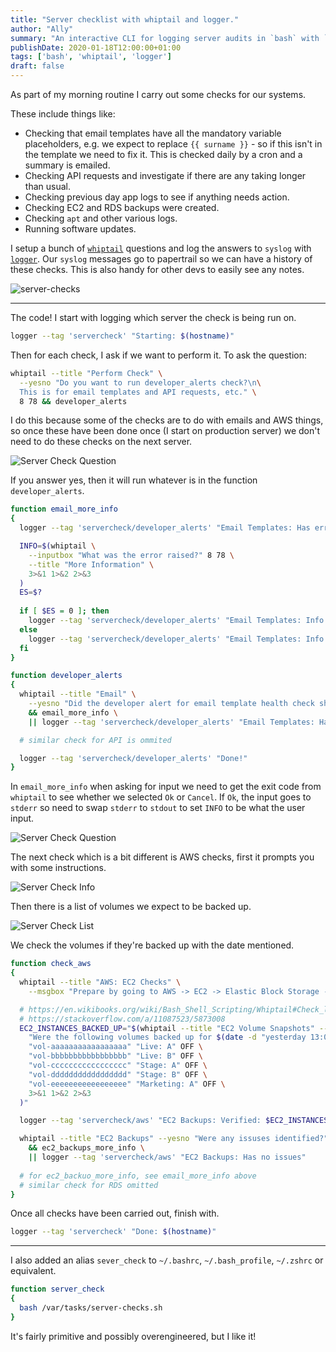 ```yaml
---
title: "Server checklist with whiptail and logger."
author: "Ally"
summary: "An interactive CLI for logging server audits in `bash` with `whiptail `and `logger`."
publishDate: 2020-01-18T12:00:00+01:00
tags: ['bash', 'whiptail', 'logger']
draft: false
---
```


As part of my morning routine I carry out some checks for our systems.

These include things like:

* Checking that email templates have all the mandatory variable placeholders, e.g. we expect to replace `{{ surname }}` - so if this isn't in the template we need to fix it. This is checked daily by a cron and a summary is emailed.
* Checking API requests and investigate if there are any taking longer than usual.
* Checking previous day app logs to see if anything needs action.
* Checking EC2 and RDS backups were created.
* Checking `apt` and other various logs.
* Running software updates.

I setup a bunch of [`whiptail`](https://en.wikibooks.org/wiki/Bash_Shell_Scripting/Whiptail) questions and log the answers to `syslog` with [`logger`](https://linux.die.net/man/1/logger). Our `syslog` messages go to papertrail so we can have a history of these checks. This is also handy for other devs to easily see any notes.

![server-checks](/img/articles/server-checks/server-checks.png)

---

The code! I start with logging which server the check is being run on.

```bash
logger --tag 'servercheck' "Starting: $(hostname)"
```

Then for each check, I ask if we want to perform it. To ask the question:

```bash
whiptail --title "Perform Check" \
  --yesno "Do you want to run developer_alerts check?\n\
  This is for email templates and API requests, etc." \
  8 78 && developer_alerts
```

I do this because some of the checks are to do with emails and AWS things, so once these have been done once (I start on production server) we don't need to do these checks on the next server.

![Server Check Question](/img/articles/server-checks/screens/01.png)

If you answer yes, then it will run whatever is in the function `developer_alerts`.

```bash
function email_more_info
{
  logger --tag 'servercheck/developer_alerts' "Email Templates: Has errors"

  INFO=$(whiptail \
    --inputbox "What was the error raised?" 8 78 \
    --title "More Information" \
    3>&1 1>&2 2>&3
  )
  ES=$?
  
  if [ $ES = 0 ]; then
    logger --tag 'servercheck/developer_alerts' "Email Templates: Info: $INFO"
  else
    logger --tag 'servercheck/developer_alerts' "Email Templates: Info: none given"
  fi
}

function developer_alerts
{
  whiptail --title "Email" \
    --yesno "Did the developer alert for email template health check show any errors?" 8 78 \
    && email_more_info \
    || logger --tag 'servercheck/developer_alerts' "Email Templates: Has no issues"

  # similar check for API is ommited

  logger --tag 'servercheck/developer_alerts' "Done!"
}
```

In `email_more_info` when asking for input we need to get the exit code from `whiptail` to see whether we selected `Ok` or `Cancel`. If `Ok`, the input goes to `stderr` so need to swap `stderr` to `stdout` to set `INFO` to be what the user input.

![Server Check Question](/img/articles/server-checks/screens/04.png)

The next check which is a bit different is AWS checks, first it prompts you with some instructions.

![Server Check Info](/img/articles/server-checks/screens/02.png)

Then there is a list of volumes we expect to be backed up.

![Server Check List](/img/articles/server-checks/screens/03.png)

We check the volumes if they're backed up with the date mentioned.

```bash
function check_aws
{
  whiptail --title "AWS: EC2 Checks" \
    --msgbox "Prepare by going to AWS -> EC2 -> Elastic Block Storage -> Snapshots" 8 78

  # https://en.wikibooks.org/wiki/Bash_Shell_Scripting/Whiptail#Check_list
  # https://stackoverflow.com/a/11087523/5873008
  EC2_INSTANCES_BACKED_UP="$(whiptail --title "EC2 Volume Snapshots" --checklist \
    "Were the following volumes backed up for $(date -d "yesterday 13:00" '+%d/%m/%Y') " 20 78 8 \
    "vol-aaaaaaaaaaaaaaaaa" "Live: A" OFF \
    "vol-bbbbbbbbbbbbbbbbb" "Live: B" OFF \
    "vol-ccccccccccccccccc" "Stage: A" OFF \
    "vol-ddddddddddddddddd" "Stage: B" OFF \
    "vol-eeeeeeeeeeeeeeeee" "Marketing: A" OFF \
    3>&1 1>&2 2>&3
  )"

  logger --tag 'servercheck/aws' "EC2 Backups: Verified: $EC2_INSTANCES_BACKED_UP"

  whiptail --title "EC2 Backups" --yesno "Were any issuses identified?" 8 78 \
    && ec2_backups_more_info \
    || logger --tag 'servercheck/aws' "EC2 Backups: Has no issues"
   
  # for ec2_backuo_more_info, see email_more_info above
  # similar check for RDS omitted
}
```

Once all checks have been carried out, finish with.

```bash
logger --tag 'servercheck' "Done: $(hostname)"
```

---

I also added an alias `sever_check` to `~/.bashrc`, `~/.bash_profile`, `~/.zshrc` or equivalent.
 
```bash
function server_check
{
  bash /var/tasks/server-checks.sh
}
```

It's fairly primitive and possibly overengineered, but I like it!

<link rel="stylesheet" href="/css/ac.css" />
